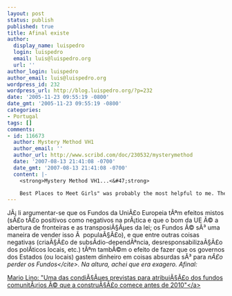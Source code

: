 ```yaml
---
layout: post
status: publish
published: true
title: Afinal existe
author:
  display_name: luispedro
  login: luispedro
  email: luis@luispedro.org
  url: ''
author_login: luispedro
author_email: luis@luispedro.org
wordpress_id: 232
wordpress_url: http://blog.luispedro.org/?p=232
date: '2005-11-23 09:55:19 -0800'
date_gmt: '2005-11-23 09:55:19 -0800'
categories:
- Portugal
tags: []
comments:
- id: 116673
  author: Mystery Method VH1
  author_email: ''
  author_url: http://www.scribd.com/doc/230532/mysterymethod
  date: '2007-08-13 21:41:08 -0700'
  date_gmt: '2007-08-13 21:41:08 -0700'
  content: |-
    <strong>Mystery Method VH1...<&#47;strong>

    Best Places to Meet Girls" was probably the most helpful to me. The author has obviously been to hundreds of bars, nightclubs, discos and through trial and error has developed a system to talk to girls.  These techniques can save a shy guide from many...
---
```

<p>J&Atilde;&iexcl; li argumentar-se que os Fundos da Uni&Atilde;&pound;o Europeia t&Atilde;&ordf;m efeitos mistos (s&Atilde;&pound;o t&Atilde;&pound;o positivos como negativos na pr&Atilde;&iexcl;tica e que o bom da UE &Atilde;&copy; a abertura de fronteiras e as transposi&Atilde;&sect;&Atilde;&micro;es da lei; os Fundos &Atilde;&copy; s&Atilde;&sup3; uma maneira de vender isso &Atilde;&nbsp; popula&Atilde;&sect;&Atilde;&pound;o), e que entre outras coisas negativas (cria&Atilde;&sect;&Atilde;&pound;o de subs&Atilde;&shy;dio-depend&Atilde;&ordf;ncia, desresponsabiliza&Atilde;&sect;&Atilde;&pound;o dos pol&Atilde;&shy;ticos locais, etc.) t&Atilde;&ordf;m tamb&Atilde;&copy;m o efeito de fazer que os governos dos Estados (ou locais) gastem dinheiro em coisas absurdas s&Atilde;&sup3; para <cite>n&Atilde;&pound;o perder os Fundos<&#47;cite>. Na altura, achei que era exagero. Afinal:</p>
<p><a href="http:&#47;&#47;diariodigital.sapo.pt&#47;news.asp?section_id=12&id_news=202823">Mario Lino: "Uma das condi&Atilde;&sect;&Atilde;&micro;es previstas para atribui&Atilde;&sect;&Atilde;&pound;o dos fundos comunit&Atilde;&iexcl;rios &Atilde;&copy; que a constru&Atilde;&sect;&Atilde;&pound;o comece antes de 2010"<&#47;a></p>

